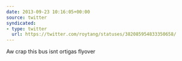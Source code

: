 ```yaml
---
date: 2013-09-23 10:16:05+00:00
source: twitter
syndicated:
- type: twitter
  url: https://twitter.com/roytang/statuses/382085954833350658/
---
```


Aw crap this bus isnt ortigas flyover